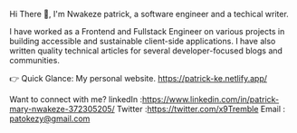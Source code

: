 Hi There 👋,
I'm Nwakeze patrick, a software engineer and a techical writer.

I have worked as a Frontend and Fullstack Engineer on various projects in building accessible and sustainable client-side applications. I have also written quality technical articles for several developer-focused blogs and communities.


👉 Quick Glance: My personal website. https://patrick-ke.netlify.app/

Want to connect with me?
linkedIn :https://www.linkedin.com/in/patrick-mary-nwakeze-372305205/
Twitter :https://twitter.com/x9Tremble
Email : patokezy@gmail.com

